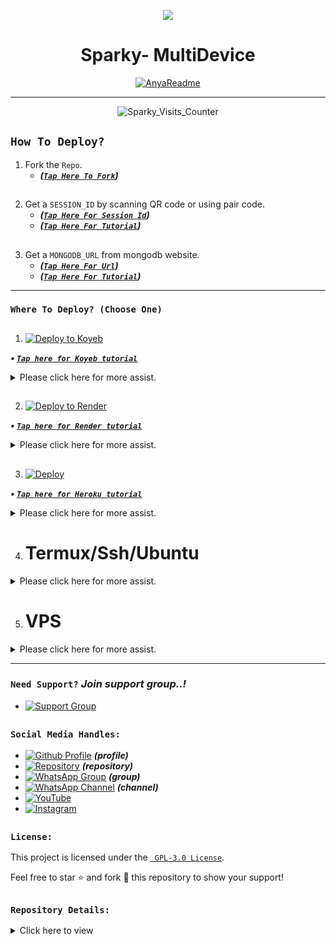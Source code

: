 <p align="center">
    <img src="https://i.imgur.com/wa1wlgK.jpeg">
</p>

<h1 align="center">Sparky- MultiDevice</h1>

<p align="center">
  <a href="https://github.com/Marianavivi"><img src="http://readme-typing-svg.herokuapp.com?color=FFFFFF&center=true&vCenter=true&multiline=false&lines=Sparky+MultiDevice;Newly+Modified;Developed+by+Marianavivi;Give+star+and+forks+this+Repo+🌟" alt="AnyaReadme"></a>
</p>

---

<p align="center"><img src="https://moe-counter.glitch.me/get/Sparky?theme=gelbooru" alt="Sparky_Visits_Counter" /></p>

##
## `How To Deploy?`
  1. Fork the `Repo`.
     - ***([`Tap Here To Fork`](https://github.com/Marianavivi/Sparky/fork))***

##

  2. Get a `SESSION_ID` by scanning QR code or using pair code.
     - ***([`Tap Here For Session Id`](https://spark-pair-69b232301217.herokuapp.com//))***
     - ***([`Tap Here For Tutorial`](https://example.com))***

##
  3. Get a `MONGODB_URL` from mongodb website.
     - ***([`Tap Here For Url`](https://www.mongodb.com/cloud/atlas/register))***
     - ***([`Tap Here For Tutorial`](https://example.com))***

---

### `Where To Deploy? (Choose One)`

##

1. [![Deploy to Koyeb](https://www.koyeb.com/static/images/deploy/button.svg)](https://app.koyeb.com/deploy?type=git&repository=https://github.com/Marianavivi/Sparky&branch=master&builder=dockerfile&region=fra&name=sparky&service_type=web&ports=8080;http;/&env%5BBotName%5D=Sparky&env%5BFooter%5D=%C2%A9%20Sparky&env%5BPrefix%5D=-&env%5BThemeEmoji%5D=%F0%9F%8E%90&env%5BOwner_Name%5D=Mariana&env%5BOwner_Number%5D=2547326xxxx&env%5BInsta%5D=xj_ent&env%5BAuthor%5D=Sparky&env%5BPackName%5D=Sparky&env%5BWeb%5D=https://github.com/Marianavivi&env%5BGcLink%5D=https://chat.whatsapp.com/Gp00pwuFB0wIhu4Hp688M5&env%5BWarn_Limits%5D=3&env%5BCooldown_Timer_Seconds%5D=5&env%5BPort%5D=8080&env%5BMongoDB%5D=YOUR_MONGODB_URL&env%5BSESSION_ID%5D=YOUR_SESSION_ID)

***<p align="left"> • [`Tap here for Koyeb tutorial`](https://example.com) </p>***

<details>
  <summary>Please click here for more assist.</summary>

   ***<p align="center"> • After clicking the button, you'll be redirected to the `Koyeb deployment page`. Please set the following environment variables like examples: </p>***
    
<div align="center">
    
| Key                  | Example Value                        |
|----------------------|------------------------------|
| BotName              | Sparky               |
| Footer               | © Sparky             |
| Prefix               | .                           |
| ThemeEmoji           | 💠                           |
| Owner_Name           | Mariana                    |
| Owner_Number         | 25473264xxxx                 |
| Insta                | xj_ent                    |
| Author               | @Mariana                    |
| PackName             | Sparky             |
| Web                  | https://github.com/Marianavivi |
| GcLink               | https://whatsapp.com/channel/0029Varf29L8PgsDJuAJtn0G |
| Warn_Limits          | 3                            |
| Cooldown_Timer_Seconds | 5                           |
| MongoDB              | <YOUR_MONGODB_URL>           |
| SESSION_ID           | <YOUR_SESSION_ID>            |

</div>

*<p align="center"> Replace `25473264xxxx`, `<YOUR_MONGODB_URL>`, and `<YOUR_SESSION_ID>` with your actual values. </p>*
</details>

##

2. [![Deploy to Render](https://render.com/images/deploy-to-render-button.svg)](https://render.com/deploy?repo=https://github.com/Marianavivi/Sparky.git)

***<p align="left"> • [`Tap here for Render tutorial`](https://example.com) </p>***

<details>
  <summary>Please click here for more assist.</summary>

   ***<p align="center"> • After clicking the button, you'll be redirected to the `Render deployment page`. Please set the following environment variables like examples: </p>***
    
<div align="center">
    
| Key                  | Example Value                        |
|----------------------|------------------------------|
| BotName              | Sparky               |
| Footer               | © Sparky             |
| Prefix               | .                           |
| ThemeEmoji           | 💠                           |
| Owner_Name           | Mariana                    |
| Owner_Number         | 25473264xxxx                 |
| Insta                | xj_ent                    |
| Author               | @Mariana                    |
| PackName             | Sparky             |
| Web                  | https://github.com/Marianavivi |
| GcLink               | https://chat.whatsapp.com/Gp00pwuFB0wIhu4Hp688M5 |
| Warn_Limits          | 3                            |
| Cooldown_Timer_Seconds | 5                           |
| MongoDB              | <YOUR_MONGODB_URL>           |
| SESSION_ID           | <YOUR_SESSION_ID>            |

</div>

*<p align="center"> Replace `25473264xxxx`, `<YOUR_MONGODB_URL>`, and `<YOUR_SESSION_ID>` with your actual values. </p>*
</details>

##

3. [![Deploy](https://www.herokucdn.com/deploy/button.svg)](https://www.heroku.com/deploy?template=https://github.com/Marianavivi/Sparky/tree/master&env[BotName]=Sparky&env[Footer]=©%20Sparky&env[Prefix]=-&env[ThemeEmoji]=💠&env[Owner_Name]=Mariana&env[Owner_Number]=25473264xxxx&env[Insta]=xj_ent&env[Author]=Mariana&env[PackName]=Sparky&env[Web]=https://github.com/Marianavivi&env[GcLink]=https://chat.whatsapp.com/Gp00pwuFB0wIhu4Hp688M5&env[Warn_Limits]=3&env[Cooldown_Timer_Seconds]=5&env[Port]=8080&env[MongoDB]=YOUR_MONGODB_URL&env[SESSION_ID]=YOUR_SESSION_ID)

***<p align="left"> • [`Tap here for Heroku tutorial`](https://example.com) </p>***

<details>

  <summary>Please click here for more assist.</summary>

   ***<p align="center"> • After clicking the button, you'll be redirected to the `Heroku deployment page`. Please set the following environment variables like example: </p>***
    
<div align="center">
    
| Key                  | Example Value                        |
|----------------------|------------------------------|
| BotName              | Sparky               |
| Footer               | © Sparky             |
| Prefix               | .                            |
| ThemeEmoji           | 💠                           |
| Owner_Name           | Mariana                     |
| Owner_Number         | 25473264xxxx                 |
| Insta                | xj_ent                    |
| Author               | @Mariana                    |
| PackName             | Sparky             |
| Web                  | https://github.com/Marianavivi |
| GcLink               | https://whatsapp.com/channel/0029Varf29L8PgsDJuAJtn0G |
| Warn_Limits          | 3                            |
| Cooldown_Timer_Seconds | 5                           |
| MongoDB              | <YOUR_MONGODB_URL>           |
| SESSION_ID           | <YOUR_SESSION_ID>            |

</div>

*<p align="center"> Replace `25473264xxxx`, `<YOUR_MONGODB_URL>`, and `<YOUR_SESSION_ID>` with your actual values. </p>*
</details>

##
4. # Termux/Ssh/Ubuntu

<details>
  <summary>Please click here for more assist.</summary>
    
   ### `🌟 There are two common ways to deploy on Termux/Ssh/Ubuntu.`
   ### ***`First Method:` ([`Tap Here To See Tutorial`](https://example.com))***
   ***- Using clone method from github repository.***
   ```
apt update
apt upgrade
pkg update && pkg upgrade
pkg install bash
pkg install libwebp
pkg install git -y
pkg install nodejs -y 
pkg install ffmpeg -y 
pkg install wget
pkg install imagemagick -y
git clone https://github.com/Marianavivi/Sparky
cd Sparky
yarn install
npm start
```

  ### ***`Second Method:` ([`Tap Here To See Tutorial`](https://example.com))***
  ***- Using download method to local storage.***
  
  Step: 1
    ***Download [`Sparky`](https://github.com/Marianavivi/Sparky/archive/refs/heads/Master.zip) repository first.***

  Step: 2
    ***Extract the downloaded `.zip` file.***

  Step: 3
    ***Edit `config.js` file (enter ownernumber, session id etc...).***
    
  Step: 4
    ***Go to your `termux/Ssh/Ubuntu` terminal and navigate to your folder path.***
  ***- For Example:***
  
  ```
  cd /sdcard/download/Sparky
  ```

  Step: 5
    ***Enter the followings commands in your `terminal`.***

 ```
apt update
apt upgrade
pkg update && pkg upgrade
pkg install bash
pkg install libwebp
pkg install git -y
pkg install nodejs -y 
pkg install ffmpeg -y 
pkg install wget
pkg install imagemagick -y
```

  Step: 6
    ***`Install dependencies:`***

```
yarn install
```

  Step: 7
    ***`Run your bot:`***

```
npm i -g pm2 && pm2 start index.js && pm2 save && pm2 logs
```

   ***or***
   
```
npm start
```

   ***or***

```
node index
```

</details>  

##

5. # VPS

<details>
  <summary>Please click here for more assist.</summary>

   - ***([`Tap Here To See Tutorial`](https://example.com))***
   - ***`Edit` your forked repo's config.js and `replace` the repository url below with your repo's url.***

 ```
apt install nodejs 
apt install git 
apt apt install ffmpeg 
apt apt install libwebp 
apt apt install imagrmagick
apt install bash
git clone https://github.com/Marianavivi/Sparky
cd Sparky
npm start
```

</details>  

---

### `Need Support?` ***Join support group..!***

   - [![Support Group](https://img.shields.io/badge/WhatsApp-25D366?style=for-the-badge&logo=whatsapp&logoColor=white)](https://chat.whatsapp.com/Gp00pwuFB0wIhu4Hp688M5)
##

### `Social Media Handles:`
   - [![Github Profile](https://img.shields.io/badge/GitHub-100000?style=for-the-badge&logo=github&logoColor=white)](https://github.com/Marianavivi) ***(profile)***
   - [![Repository](https://img.shields.io/badge/GitHub-100000?style=for-the-badge&logo=github&logoColor=white)](https://github.com/Marianavivi/Sparky) ***(repository)***
   - [![WhatsApp Group](https://img.shields.io/badge/WhatsApp-25D366?style=for-the-badge&logo=whatsapp&logoColor=white)](https://chat.whatsapp.com/Gp00pwuFB0wIhu4Hp688M5) ***(group)***
   - [![WhatsApp Channel](https://img.shields.io/badge/WhatsApp-25D366?style=for-the-badge&logo=whatsapp&logoColor=white)](https://whatsapp.com/channel/0029Varf29L8PgsDJuAJtn0G) ***(channel)***
   - [![YouTube](https://img.shields.io/badge/YouTube-FF0000?style=for-the-badge&logo=youtube&logoColor=white)](https://youtube.com/@MarianaGutierrez-b5p)
   - [![Instagram](https://img.shields.io/badge/Instagram-E4405F?style=for-the-badge&logo=instagram&logoColor=white)](https://instagram.com/xj_ent)

##

### `License:`

This project is licensed under the [` GPL-3.0 License`](LICENSE).

Feel free to star ⭐ and fork 🍴 this repository to show your support!

##

### `Repository Details:`

<details>
  <summary>Click here to view</summary>

<div align="center">
    
| Owner 👤             | Repo 🤖              | Forks 🍽️             | Stars 🌟            | Language 🗣️        | Licence 🪪              
|----------------------|----------------------|----------------------|---------------------|---------------------|---------------------|
| [![Owner](https://img.shields.io/badge/Author-Mariana-red.svg)](https://github.com/Marianavivi/) | [![Repository](https://img.shields.io/badge/Repo-Sparky-red.svg)](https://github.com/Marianavivi/Sparky) | [![GitHub forks](https://badgen.net/github/forks/Marianavivi/Sparky/)](https://GitHub.com/Marianavivi/Sparky/network/) | [![GitHub stars](https://badgen.net/github/stars/Marianavivi/Sparky)](https://GitHub.com/Marianavivi/Sparky/stargazers/) | ![JavaScript](https://img.shields.io/badge/javascript-%23323330.svg?style=for-the-badge&logo=javascript&logoColor=%23F7DF1E) | [![GitHub license](https://img.shields.io/github/license/Marianavivi/Sparky.svg)](https://github.com/Marianavivi/Sparky/blob/master/LICENSE) 

| Version 💻              | Last Commit 💫              | Maintained 🤌🏻             |
|---------------------|---------------------|---------------------|
| [![GitHub release](https://img.shields.io/github/release/Marianavivi/Sparky.svg)](https://GitHub.com/Marianavivi/Sparky/releases/) | [![GitHub latest commit](https://badgen.net/github/last-commit/Marianavivi/Sparky)](https://GitHub.com/Marianavivi/Sparky/commit/) | [![Maintenance](https://img.shields.io/badge/maintained%3F-yes-green.svg)](https://GitHub.com/Marianavivi/Sparky/graphs/commit-activity) |

[![Contributors over time](https://contributor-graph-api.apiseven.com/contributors-svg?chart=contributorOverTime&repo=Marianavivi/Sparky)](https://www.apiseven.com/en/contributor-graph?chart=contributorOverTime&repo=Marianavivi/Sparky)

</div>
</details>
